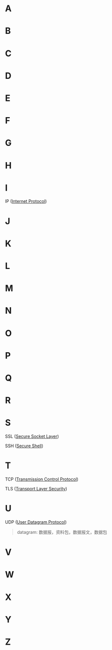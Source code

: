 # A

# B

# C

# D

# E

# F

# G

# H

# I

 IP  ([Internet Protocol](https://en.wikipedia.org/wiki/Internet_Protocol))

# J

# K

# L

# M

# N

# O

# P

# Q

# R

# S

SSL ([Secure Socket Layer](https://en.wikipedia.org/wiki/Transport_Layer_Security))

SSH  ([Secure Shell](https://en.wikipedia.org/wiki/Secure_Shell))

# T

TCP  ([Transmission Control Protocol](https://en.wikipedia.org/wiki/Transmission_Control_Protocol))

TLS  ([Transport Layer Security](https://en.wikipedia.org/wiki/Transport_Layer_Security)) 

# U

UDP  ([User Datagram Protocol](https://en.wikipedia.org/wiki/User_Datagram_Protocol)) 

>  datagram: 数据报，资料包，数据报文，数据包



# V

# W

# X

# Y

# Z

